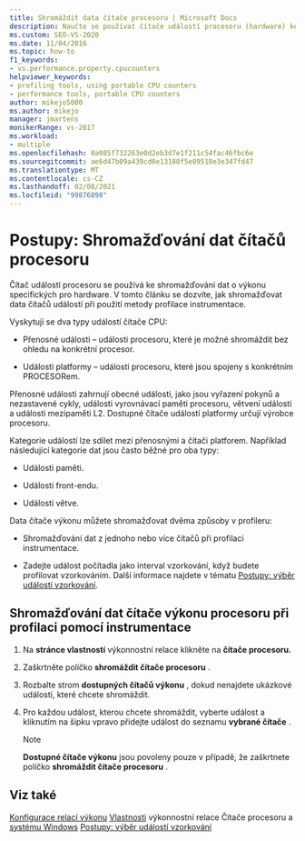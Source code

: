 ```yaml
---
title: Shromáždit data čítače procesoru | Microsoft Docs
description: Naučte se používat čítače událostí procesoru (hardware) ke shromažďování dat o výkonu specifických pro hardware. Tento článek obsahuje seznam různých typů událostí.
ms.custom: SEO-VS-2020
ms.date: 11/04/2016
ms.topic: how-to
f1_keywords:
- vs.performance.property.cpucounters
helpviewer_keywords:
- profiling tools, using portable CPU counters
- performance tools, portable CPU counters
author: mikejo5000
ms.author: mikejo
manager: jmartens
monikerRange: vs-2017
ms.workload:
- multiple
ms.openlocfilehash: 0a085f732263e0d2eb3d7e1f211c54fac46fbc6e
ms.sourcegitcommit: ae6d47b09a439cd0e13180f5e89510e3e347fd47
ms.translationtype: MT
ms.contentlocale: cs-CZ
ms.lasthandoff: 02/08/2021
ms.locfileid: "99876898"
---
```

# <a name="how-to-collect-cpu-counter-data"></a>Postupy: Shromažďování dat čítačů procesoru

Čítač událostí procesoru se používá ke shromažďování dat o výkonu specifických pro hardware. V tomto článku se dozvíte, jak shromažďovat data čítačů událostí při použití metody profilace instrumentace.

Vyskytují se dva typy událostí čítače CPU:

- Přenosné události – události procesoru, které je možné shromáždit bez ohledu na konkrétní procesor.

- Události platformy – události procesoru, které jsou spojeny s konkrétním PROCESORem.

Přenosné události zahrnují obecné události, jako jsou vyřazení pokynů a nezastavené cykly, události vyrovnávací paměti procesoru, větvení události a události mezipaměti L2. Dostupné čítače událostí platformy určují výrobce procesoru.

Kategorie událostí lze sdílet mezi přenosnými a čítači platforem. Například následující kategorie dat jsou často běžné pro oba typy:

- Události paměti.

- Události front-endu.

- Události větve.

Data čítače výkonu můžete shromažďovat dvěma způsoby v profileru:

- Shromažďování dat z jednoho nebo více čítačů při profilaci instrumentace.

- Zadejte událost počítadla jako interval vzorkování, když budete profilovat vzorkováním. Další informace najdete v tématu [Postupy: výběr událostí vzorkování](../profiling/how-to-choose-sampling-events.md).

## <a name="to-collect-cpu-performance-counter-data-when-you-profile-by-instrumentation"></a>Shromažďování dat čítače výkonu procesoru při profilaci pomocí instrumentace

1. Na **stránce vlastností** výkonnostní relace klikněte na **čítače procesoru.**

2. Zaškrtněte políčko **shromáždit čítače procesoru** .

3. Rozbalte strom **dostupných čítačů výkonu** , dokud nenajdete ukázkové události, které chcete shromáždit.

4. Pro každou událost, kterou chcete shromáždit, vyberte událost a kliknutím na šipku vpravo přidejte událost do seznamu **vybrané čítače** .

    > [!NOTE]
    > **Dostupné čítače výkonu** jsou povoleny pouze v případě, že zaškrtnete políčko **shromáždit čítače procesoru** .

## <a name="see-also"></a>Viz také

[Konfigurace relací výkonu](../profiling/configuring-performance-sessions.md) 
 [Vlastnosti](../profiling/performance-session-properties.md) 
 výkonnostní relace Čítače procesoru a [systému Windows](../profiling/cpu-and-windows-counters.md) 
 [Postupy: výběr událostí vzorkování](../profiling/how-to-choose-sampling-events.md)
